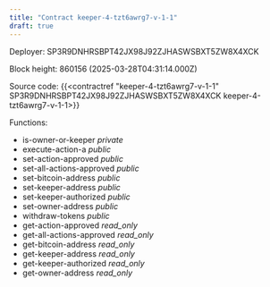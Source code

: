 ```yaml
---
title: "Contract keeper-4-tzt6awrg7-v-1-1"
draft: true
---
```

Deployer: SP3R9DNHRSBPT42JX98J92ZJHASWSBXT5ZW8X4XCK


 



Block height: 860156 (2025-03-28T04:31:14.000Z)

Source code: {{<contractref "keeper-4-tzt6awrg7-v-1-1" SP3R9DNHRSBPT42JX98J92ZJHASWSBXT5ZW8X4XCK keeper-4-tzt6awrg7-v-1-1>}}

Functions:

* is-owner-or-keeper _private_
* execute-action-a _public_
* set-action-approved _public_
* set-all-actions-approved _public_
* set-bitcoin-address _public_
* set-keeper-address _public_
* set-keeper-authorized _public_
* set-owner-address _public_
* withdraw-tokens _public_
* get-action-approved _read_only_
* get-all-actions-approved _read_only_
* get-bitcoin-address _read_only_
* get-keeper-address _read_only_
* get-keeper-authorized _read_only_
* get-owner-address _read_only_
